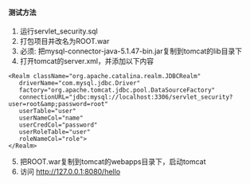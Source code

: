 #### 测试方法
1. 运行servlet_security.sql
2. 打包项目并改名为ROOT.war
3. 必须: 把mysql-connector-java-5.1.47-bin.jar复制到tomcat的lib目录下
4. 打开tomcat的server.xml，并添加以下内容
```
<Realm className="org.apache.catalina.realm.JDBCRealm"
   driverName="com.mysql.jdbc.Driver"
   factory="org.apache.tomcat.jdbc.pool.DataSourceFactory"
   connectionURL="jdbc:mysql://localhost:3306/servlet_security?user=root&amp;password=root"
   userTable="user"
   userNameCol="name"
   userCredCol="password"
   userRoleTable="user"
   roleNameCol="role">
</Realm>
```
5. 把ROOT.war复制到tomcat的webapps目录下，启动tomcat
6. 访问 http://127.0.0.1:8080/hello
